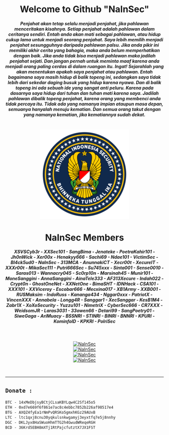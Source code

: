 <div align="center" style="text-align:center">
 <h1>Welcome to Github "NaInSec"</h1>
 <h5>Penjahat akan tetap selalu menjadi penjahat, jika pahlawan menceritakan kisahnya. Setiap penjahat adalah pahlawan dalam ceritanya sendiri. Entah anda akan mati sebagai pahlawan, atau hidup cukup lama untuk menjadi seorang penjahat. Saya lebih memilih menjadi penjahat sesungguhnya daripada pahlawan palsu. Jika anda pikir ini memiliki akhir cerita yang bahagia, maka anda belum memperhatikan dengan baik. Jika anda tidak bisa menjadi pahlawan maka jadilah penjahat sejati. Dan jangan pernah untuk meminta maaf karena anda menjadi orang paling cerdas di dalam ruangan itu. Ingat! Sejarahlah yang akan menentukan apakah saya penjahat atau pahlawan. Entah bagaimana saya masih hidup di balik topeng ini, sedangkan saya tidak lebih dari sekedar daging busuk yang hidup karena nyawa. Dan di balik topeng ini ada sebuah ide yang sangat anti peluru. Karena pada dasarnya saya hidup dari tuhan dan tuhan mati karena saya. Jadilah pahlawan dibalik topeng penjahat, karena orang yang membenci anda tidak percaya itu. Tidak ada yang namanya impian ataupun masa depan, semuanya hanyalah menuju kematian. Dan semua orang takut dengan yang namanya kematian, jika kematiannya sudah dekat.</h5>
 <br>
 
<img width="56%" height="38%" src="app.png">

<center><h1>NaInSec Members</h1>
<h5>XSVSCyb3r - XXSec101 - SangBima - Jenateke - PoetraKahir101 - Jh0nWick - Xer00x - Henakyy666 - Sachi69 - Ndae101 - VictimSec - Bl4ck5ud0 - NaInSec - 313MCA - AnunnakiCT - Xecr00t - XecureIT - XXXr00t - MikaSec111 - Putri666Sec - Su745xxx - Sinta001 - Sense0010 - Saras013 - Wannacry045 - Sc0rp10n - Marsinah45 - Munir101 - MoneSanggini - AnnaSanggini - AinaTele333 - AF313Xecure - Indah022 - Crypt0n - GhostOneNet - XXNetOne - BimaSHT - IDNHack - CSA101 - XXX101 - XXViceroy - Escobar666 - Mecxina017 - XB1Army - XXB001 - RUSMaksim - IndoRuss - Kananga434 - Nggar0xxx - PatriotX - VincenXXX - Annabela - Longg4R - Sanggar1 - XecSanggar - KesB1M4 - Zabr1X - XoXoSecurity - Yuzzu101 - NimetriX - CyberSec666 - CR7XXX - WeidsomJR - Laras3031 - 33owen66 - Detari99 - SangPoetry01 - SiweGaga - AriMuacy - BSSNRI - STINRI - BINRI - BNNRI - KPURI - KominfoID - KPKRI - PolriSec</h5></center>

<br>

[![NaInSec](https://github-readme-streak-stats.herokuapp.com/?user=NaInSec&theme=radical&hide_title=true&include_all_commits=true)](https://github-readme-streak-stats.herokuapp.com/?user=NaInSec&theme=radical&hide_title=true&include_all_commits=true)
<br>
[![NaInSec](https://github-readme-stats.vercel.app/api?username=NaInSec&show_icons=true&theme=radical)](https://github-readme-stats.vercel.app/api?username=NaInSec&show_icons=true&theme=radical)
<br>
[![NaInSec](https://github-readme-stats.vercel.app/api/top-langs/?username=NaInSec&top-langs=80&show_icons=true&theme=radical&layout=compact)](https://github-readme-stats.vercel.app/api/top-langs/?username=NaInSec&top-langs=80&show_icons=true&theme=radical&layout=compact)
<br>
[![NaInSec](https://github-profile-trophy.vercel.app/?username=NaInSec&margin-w=14&theme=radical&margin-h=14)](https://github-profile-trophy.vercel.app/?username=NaInSec&theme=radical&margin-w=14&margin-h=14)
</div><br>

---

## `Donate :`
```
BTC - 14xMeDbjsyBCtjCLsaKBYLqw4C2Sf145o5
ETH - 0xd7e669f6f861e7ac8c4ebbc7852b226af98517e4
BTG - AXQZ4fyEa1rNmPvQRSKo5gmxhKGz29AUxB
LTC - ltc1qxj8cnu30yqkulsnkwgamyj3eyxtfq7e5j8nnhy
DGC - DKLJyx8HaSWuoHhmTTG2h4GwudWReqeRGH
BCD - 36Krd5EBH8mXTj1RtPajcfutztX7JX1FST
```
